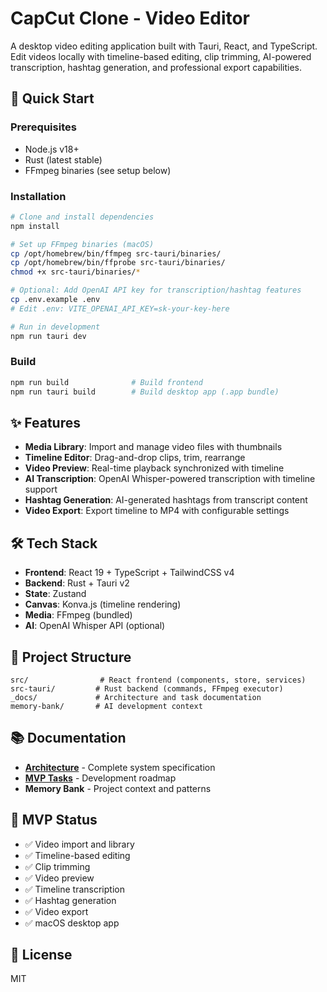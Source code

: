 # CapCut Clone - Video Editor

A desktop video editing application built with Tauri, React, and TypeScript. Edit videos locally with timeline-based editing, clip trimming, AI-powered transcription, hashtag generation, and professional export capabilities.

## 🚀 Quick Start

### Prerequisites
- Node.js v18+
- Rust (latest stable)
- FFmpeg binaries (see setup below)

### Installation

```bash
# Clone and install dependencies
npm install

# Set up FFmpeg binaries (macOS)
cp /opt/homebrew/bin/ffmpeg src-tauri/binaries/
cp /opt/homebrew/bin/ffprobe src-tauri/binaries/
chmod +x src-tauri/binaries/*

# Optional: Add OpenAI API key for transcription/hashtag features
cp .env.example .env
# Edit .env: VITE_OPENAI_API_KEY=sk-your-key-here

# Run in development
npm run tauri dev
```

### Build

```bash
npm run build              # Build frontend
npm run tauri build        # Build desktop app (.app bundle)
```

## ✨ Features

- **Media Library**: Import and manage video files with thumbnails
- **Timeline Editor**: Drag-and-drop clips, trim, rearrange
- **Video Preview**: Real-time playback synchronized with timeline
- **AI Transcription**: OpenAI Whisper-powered transcription with timeline support
- **Hashtag Generation**: AI-generated hashtags from transcript content
- **Video Export**: Export timeline to MP4 with configurable settings

## 🛠 Tech Stack

- **Frontend**: React 19 + TypeScript + TailwindCSS v4
- **Backend**: Rust + Tauri v2
- **State**: Zustand
- **Canvas**: Konva.js (timeline rendering)
- **Media**: FFmpeg (bundled)
- **AI**: OpenAI Whisper API (optional)

## 📁 Project Structure

```
src/                # React frontend (components, store, services)
src-tauri/         # Rust backend (commands, FFmpeg executor)
_docs/             # Architecture and task documentation
memory-bank/       # AI development context
```

## 📚 Documentation

- **[Architecture](_docs/architecture.md)** - Complete system specification
- **[MVP Tasks](_docs/task-list-mvp.md)** - Development roadmap
- **Memory Bank** - Project context and patterns

## 🎯 MVP Status

- ✅ Video import and library
- ✅ Timeline-based editing
- ✅ Clip trimming
- ✅ Video preview
- ✅ Timeline transcription
- ✅ Hashtag generation
- ✅ Video export
- ✅ macOS desktop app

## 📝 License

MIT
